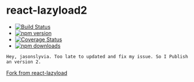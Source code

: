 # react-lazyload2

* [![Build Status](https://travis-ci.org/zemzheng/react-lazyload2.svg)](https://travis-ci.org/zemzheng/react-lazyload2)
* [![npm version](https://badge.fury.io/js/react-lazyload2.svg)](http://badge.fury.io/js/react-lazyload2)
* [![Coverage Status](https://coveralls.io/repos/github/zemzheng/react-lazyload2/badge.svg?branch=master)](https://coveralls.io/github/zemzheng/react-lazyload2?branch=master)
* [![npm downloads](https://img.shields.io/npm/dm/react-lazyload2.svg)](https://www.npmjs.com/package/react-lazyload2)

`Hey, jasonslyvia. Too late to updated and fix my issue. So I Publish an version 2.`

[Fork from react-lazyload](https://github.com/jasonslyvia/react-lazyload)
